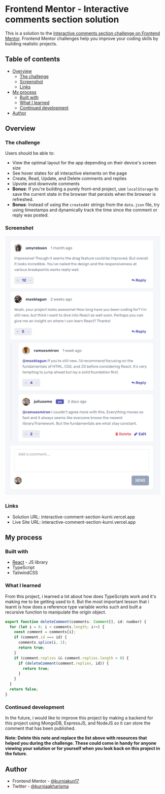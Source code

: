 # Frontend Mentor - Interactive comments section solution

This is a solution to the [Interactive comments section challenge on Frontend Mentor](https://www.frontendmentor.io/challenges/interactive-comments-section-iG1RugEG9). Frontend Mentor challenges help you improve your coding skills by building realistic projects. 

## Table of contents

- [Overview](#overview)
  - [The challenge](#the-challenge)
  - [Screenshot](#screenshot)
  - [Links](#links)
- [My process](#my-process)
  - [Built with](#built-with)
  - [What I learned](#what-i-learned)
  - [Continued development](#continued-development)
- [Author](#author)

## Overview

### The challenge

Users should be able to:

- View the optimal layout for the app depending on their device's screen size
- See hover states for all interactive elements on the page
- Create, Read, Update, and Delete comments and replies
- Upvote and downvote comments
- **Bonus**: If you're building a purely front-end project, use `localStorage` to save the current state in the browser that persists when the browser is refreshed.
- **Bonus**: Instead of using the `createdAt` strings from the `data.json` file, try using timestamps and dynamically track the time since the comment or reply was posted.

### Screenshot

![](https://github.com/Kurniakun17/Interactive-Comment/blob/main/image_2023-05-04_214013059.png)

### Links

- Solution URL: interactive-comment-section-kurni.vercel.app
- Live Site URL:  interactive-comment-section-kurni.vercel.app

## My process

### Built with
- [React](https://reactjs.org/) - JS library
- TypeScript
- TailwindCSS

### What I learned
From this project, i learned a lot about how does TypeScripts work and it's making me to be getting used to it. But the most important lesson that i learnt is how does a reference type variable works such and built a recursive function to manipulate the origin object.  

```js
export function deleteComment(comments: Comment[], id: number) {
  for (let i = 0; i < comments.length; i++) {
    const comment = comments[i];
    if (comment.id === id) {
      comments.splice(i, 1);
      return true;
    }
    if (comment.replies && comment.replies.length > 0) {
      if (deleteComment(comment.replies, id)) {
        return true;
      }
    }
  }
  return false;
}
```

### Continued development
In the future, i would like to improve this project by making a backend for this project using MongoDB, ExpressJS, and NodeJS so it can store the comment that has been published. 

**Note: Delete this note and replace the list above with resources that helped you during the challenge. These could come in handy for anyone viewing your solution or for yourself when you look back on this project in the future.**

## Author
- Frontend Mentor - [@kurniakun17](https://www.frontendmentor.io/profile/kurniakun17)
- Twitter - [@kurniaakharisma](https://www.twitter.com/kurniaakharisma)
